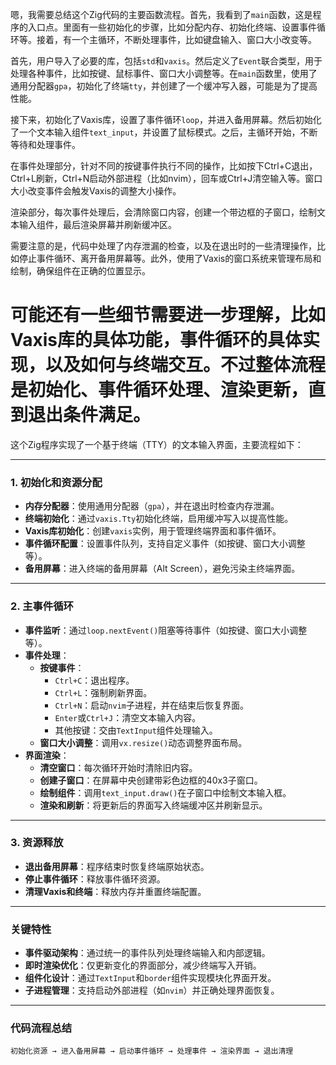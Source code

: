 嗯，我需要总结这个Zig代码的主要函数流程。首先，我看到了`main`函数，这是程序的入口点。里面有一些初始化的步骤，比如分配内存、初始化终端、设置事件循环等。接着，有一个主循环，不断处理事件，比如键盘输入、窗口大小改变等。

首先，用户导入了必要的库，包括`std`和`vaxis`。然后定义了`Event`联合类型，用于处理各种事件，比如按键、鼠标事件、窗口大小调整等。在`main`函数里，使用了通用分配器`gpa`，初始化了终端`tty`，并创建了一个缓冲写入器，可能是为了提高性能。

接下来，初始化了Vaxis库，设置了事件循环`loop`，并进入备用屏幕。然后初始化了一个文本输入组件`text_input`，并设置了鼠标模式。之后，主循环开始，不断等待和处理事件。

在事件处理部分，针对不同的按键事件执行不同的操作，比如按下Ctrl+C退出，Ctrl+L刷新，Ctrl+N启动外部进程（比如nvim），回车或Ctrl+J清空输入等。窗口大小改变事件会触发Vaxis的调整大小操作。

渲染部分，每次事件处理后，会清除窗口内容，创建一个带边框的子窗口，绘制文本输入组件，最后渲染屏幕并刷新缓冲区。

需要注意的是，代码中处理了内存泄漏的检查，以及在退出时的一些清理操作，比如停止事件循环、离开备用屏幕等。此外，使用了Vaxis的窗口系统来管理布局和绘制，确保组件在正确的位置显示。

可能还有一些细节需要进一步理解，比如Vaxis库的具体功能，事件循环的具体实现，以及如何与终端交互。不过整体流程是初始化、事件循环处理、渲染更新，直到退出条件满足。
================================================
这个Zig程序实现了一个基于终端（TTY）的文本输入界面，主要流程如下：

---

### **1. 初始化和资源分配**
- **内存分配器**：使用通用分配器（`gpa`），并在退出时检查内存泄漏。
- **终端初始化**：通过`vaxis.Tty`初始化终端，启用缓冲写入以提高性能。
- **Vaxis库初始化**：创建`vaxis`实例，用于管理终端界面和事件循环。
- **事件循环配置**：设置事件队列，支持自定义事件（如按键、窗口大小调整等）。
- **备用屏幕**：进入终端的备用屏幕（Alt Screen），避免污染主终端界面。

---

### **2. 主事件循环**
- **事件监听**：通过`loop.nextEvent()`阻塞等待事件（如按键、窗口大小调整等）。
- **事件处理**：
  - **按键事件**：
    - `Ctrl+C`：退出程序。
    - `Ctrl+L`：强制刷新界面。
    - `Ctrl+N`：启动`nvim`子进程，并在结束后恢复界面。
    - `Enter`或`Ctrl+J`：清空文本输入内容。
    - 其他按键：交由`TextInput`组件处理输入。
  - **窗口大小调整**：调用`vx.resize()`动态调整界面布局。
- **界面渲染**：
  - **清空窗口**：每次循环开始时清除旧内容。
  - **创建子窗口**：在屏幕中央创建带彩色边框的40x3子窗口。
  - **绘制组件**：调用`text_input.draw()`在子窗口中绘制文本输入框。
  - **渲染和刷新**：将更新后的界面写入终端缓冲区并刷新显示。

---

### **3. 资源释放**
- **退出备用屏幕**：程序结束时恢复终端原始状态。
- **停止事件循环**：释放事件循环资源。
- **清理Vaxis和终端**：释放内存并重置终端配置。

---

### **关键特性**
- **事件驱动架构**：通过统一的事件队列处理终端输入和内部逻辑。
- **即时渲染优化**：仅更新变化的界面部分，减少终端写入开销。
- **组件化设计**：通过`TextInput`和`border`组件实现模块化界面开发。
- **子进程管理**：支持启动外部进程（如`nvim`）并正确处理界面恢复。

---

### **代码流程总结**
```text
初始化资源 → 进入备用屏幕 → 启动事件循环 → 处理事件 → 渲染界面 → 退出清理
```